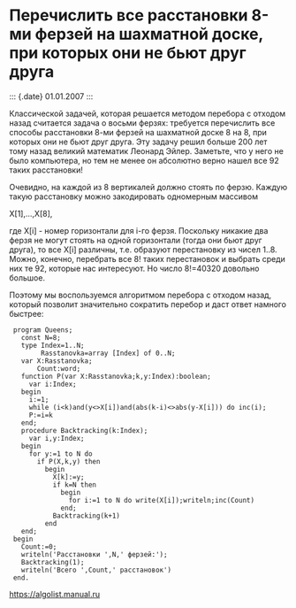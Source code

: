 Перечислить все расстановки 8-ми ферзей на шахматной доске, при которых они не бьют друг друга
==============================================================================================

::: {.date}
01.01.2007
:::

Классической задачей, которая решается методом перебора с отходом назад
считается задача о восьми ферзях: требуется перечислить все способы
расстановки 8-ми ферзей на шахматной доске 8 на 8, при которых они не
бьют друг друга. Эту задачу решил больше 200 лет тому назад великий
математик Леонард Эйлер. Заметьте, что у него не было компьютера, но тем
не менее он абсолютно верно нашел все 92 таких расстановки!

Очевидно, на каждой из 8 вертикалей должно стоять по ферзю. Каждую такую
расстановку можно закодировать одномерным массивом

X\[1\],\...,X\[8\],

где X\[i\] - номер горизонтали для i-го ферзя. Поскольку никакие два
ферзя не могут стоять на одной горизонтали (тогда они бьют друг друга),
то все X\[i\] различны, т.е. образуют перестановку из чисел 1..8. Можно,
конечно, перебрать все 8! таких перестановок и выбрать среди них те 92,
которые нас интересуют. Hо число 8!=40320 довольно большое.

Поэтому мы воспользуемся алгоритмом перебора с отходом назад, который
позволит значительно сократить перебор и даст ответ намного быстрее:

     program Queens;
       const N=8;
       type Index=1..N;
            Rasstanovka=array [Index] of 0..N;
       var X:Rasstanovka;
           Count:word;
       function P(var X:Rasstanovka;k,y:Index):boolean;
         var i:Index;
       begin
         i:=1;
         while (i<k)and(y<>X[i])and(abs(k-i)<>abs(y-X[i])) do inc(i);
         P:=i=k
       end;
       procedure Backtracking(k:Index);
         var i,y:Index;
       begin
         for y:=1 to N do
           if P(X,k,y) then
             begin
               X[k]:=y;
               if k=N then
                 begin
                   for i:=1 to N do write(X[i]);writeln;inc(Count)
                 end;
               Backtracking(k+1)
             end
       end;
     begin
       Count:=0;
       writeln('Расстановки ',N,' ферзей:');
       Backtracking(1);
       writeln('Всего ',Count,' расстановок')
     end.

<https://algolist.manual.ru>
